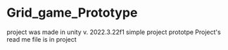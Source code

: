 # Grid_game_Prototype
project was made in unity v. 2022.3.22f1
simple project prototpe Project's read me file is in project

